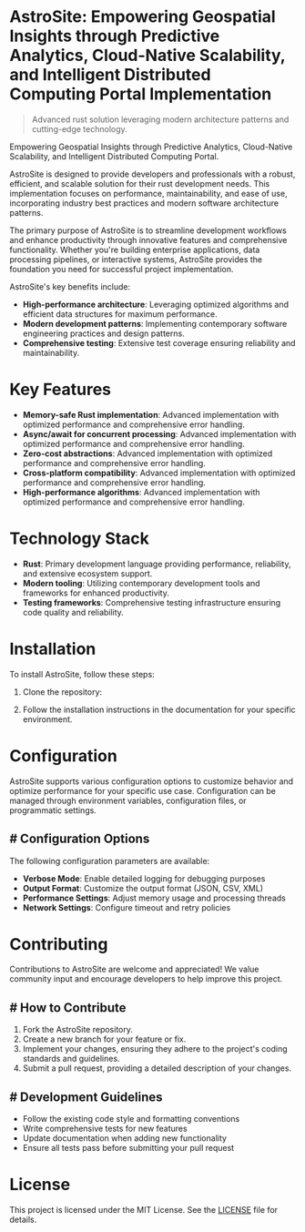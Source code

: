 <!-- fallback_AstroSite_20251003190638_17024 -->

# AstroSite: Empowering Geospatial Insights through Predictive Analytics, Cloud-Native Scalability, and Intelligent Distributed Computing Portal Implementation
> Advanced rust solution leveraging modern architecture patterns and cutting-edge technology.

Empowering Geospatial Insights through Predictive Analytics, Cloud-Native Scalability, and Intelligent Distributed Computing Portal.

AstroSite is designed to provide developers and professionals with a robust, efficient, and scalable solution for their rust development needs. This implementation focuses on performance, maintainability, and ease of use, incorporating industry best practices and modern software architecture patterns.

The primary purpose of AstroSite is to streamline development workflows and enhance productivity through innovative features and comprehensive functionality. Whether you're building enterprise applications, data processing pipelines, or interactive systems, AstroSite provides the foundation you need for successful project implementation.

AstroSite's key benefits include:

* **High-performance architecture**: Leveraging optimized algorithms and efficient data structures for maximum performance.
* **Modern development patterns**: Implementing contemporary software engineering practices and design patterns.
* **Comprehensive testing**: Extensive test coverage ensuring reliability and maintainability.

# Key Features

* **Memory-safe Rust implementation**: Advanced implementation with optimized performance and comprehensive error handling.
* **Async/await for concurrent processing**: Advanced implementation with optimized performance and comprehensive error handling.
* **Zero-cost abstractions**: Advanced implementation with optimized performance and comprehensive error handling.
* **Cross-platform compatibility**: Advanced implementation with optimized performance and comprehensive error handling.
* **High-performance algorithms**: Advanced implementation with optimized performance and comprehensive error handling.

# Technology Stack

* **Rust**: Primary development language providing performance, reliability, and extensive ecosystem support.
* **Modern tooling**: Utilizing contemporary development tools and frameworks for enhanced productivity.
* **Testing frameworks**: Comprehensive testing infrastructure ensuring code quality and reliability.

# Installation

To install AstroSite, follow these steps:

1. Clone the repository:


2. Follow the installation instructions in the documentation for your specific environment.

# Configuration

AstroSite supports various configuration options to customize behavior and optimize performance for your specific use case. Configuration can be managed through environment variables, configuration files, or programmatic settings.

## # Configuration Options

The following configuration parameters are available:

* **Verbose Mode**: Enable detailed logging for debugging purposes
* **Output Format**: Customize the output format (JSON, CSV, XML)
* **Performance Settings**: Adjust memory usage and processing threads
* **Network Settings**: Configure timeout and retry policies

# Contributing

Contributions to AstroSite are welcome and appreciated! We value community input and encourage developers to help improve this project.

## # How to Contribute

1. Fork the AstroSite repository.
2. Create a new branch for your feature or fix.
3. Implement your changes, ensuring they adhere to the project's coding standards and guidelines.
4. Submit a pull request, providing a detailed description of your changes.

## # Development Guidelines

* Follow the existing code style and formatting conventions
* Write comprehensive tests for new features
* Update documentation when adding new functionality
* Ensure all tests pass before submitting your pull request

# License

This project is licensed under the MIT License. See the [LICENSE](https://github.com/Nurulika/AstroSite/blob/main/LICENSE) file for details.
